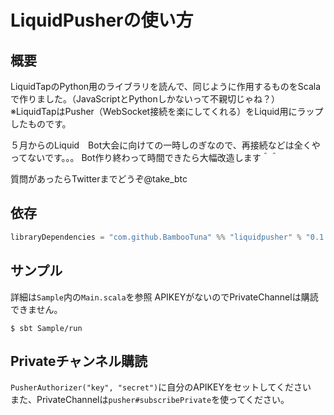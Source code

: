 # LiquidPusherの使い方
## 概要
LiquidTapのPython用のライブラリを読んで、同じように作用するものをScalaで作りました。（JavaScriptとPythonしかないって不親切じゃね？）
※LiquidTapはPusher（WebSocket接続を楽にしてくれる）をLiquid用にラップしたものです。

５月からのLiquid　Bot大会に向けての一時しのぎなので、再接続などは全くやってないです。。。
Bot作り終わって時間できたら大幅改造します＾＾

質問があったらTwitterまでどうぞ@take_btc

## 依存
```sbt:build.sbt
libraryDependencies = "com.github.BambooTuna" %% "liquidpusher" % "0.1.0-SNAPSHOT"
```

## サンプル
詳細は`Sample`内の`Main.scala`を参照
APIKEYがないのでPrivateChannelは購読できません。
```sbtshell
$ sbt Sample/run
```

## Privateチャンネル購読
`PusherAuthorizer("key", "secret")`に自分のAPIKEYをセットしてください  
また、PrivateChannelは`pusher#subscribePrivate`を使ってください。